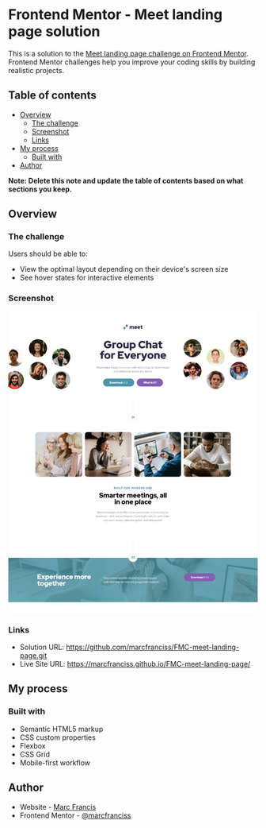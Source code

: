 # Frontend Mentor - Meet landing page solution

This is a solution to the [Meet landing page challenge on Frontend Mentor](https://www.frontendmentor.io/challenges/meet-landing-page-rbTDS6OUR). Frontend Mentor challenges help you improve your coding skills by building realistic projects.

## Table of contents

- [Overview](#overview)
  - [The challenge](#the-challenge)
  - [Screenshot](#screenshot)
  - [Links](#links)
- [My process](#my-process)
  - [Built with](#built-with)
- [Author](#author)

**Note: Delete this note and update the table of contents based on what sections you keep.**

## Overview

### The challenge

Users should be able to:

- View the optimal layout depending on their device's screen size
- See hover states for interactive elements

### Screenshot

![Desktop](./Dekstop%20preview%20--%20FMC-meet-landing-page.png)

### Links

- Solution URL: https://github.com/marcfranciss/FMC-meet-landing-page.git
- Live Site URL: https://marcfranciss.github.io/FMC-meet-landing-page/

## My process

### Built with

- Semantic HTML5 markup
- CSS custom properties
- Flexbox
- CSS Grid
- Mobile-first workflow

## Author

- Website - [Marc Francis](https://github.com/marcfranciss)
- Frontend Mentor - [@marcfranciss](https://www.frontendmentor.io/profile/marcfranciss)
